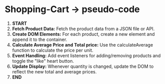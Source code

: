 ﻿# Shopping-Cart -> pseudo-code

 1. **START**
 2. **Fetch Product Data:** Fetch the product data from a JSON file or API.
 3. **Create DOM Elements:** For each product, create a new element and append it to the container.
 4. **Calculate Average Price and Total price:** Use the calculateAverage function to calculate the price per unit.
 5. **Event Handling:** Add event listeners for adding/removing products and toggle the "like" heart button.
 6. **Update Display:** Whenever quantity is changed, update the DOM to reflect the new total and average prices.
 7. **END**

